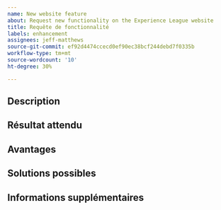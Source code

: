 ```yaml
---
name: New website feature
about: Request new functionality on the Experience League website
title: Requête de fonctionnalité
labels: enhancement
assignees: jeff-matthews
source-git-commit: ef92d4474ccecd0ef90ec38bcf244debd7f0335b
workflow-type: tm+mt
source-wordcount: '10'
ht-degree: 30%

---
```



## Description

<!-- (REQUIRED) Describe the feature you want added. -->

## Résultat attendu

<!-- (REQUIRED) What is the expected result or behavior of this feature? -->

## Avantages

<!-- (REQUIRED) How does this feature improve the docs experience? -->

## Solutions possibles

<!-- (OPTIONAL) What would a solution for this issue look like? -->

## Informations supplémentaires

<!-- (OPTIONAL) What other information can you provide about this feature? -->

<!--
Thank you for taking the time to report this issue!
GitHub Issues in this repo should relate to the applicable codebase.

Before submitting this issue, make sure you are complying with our Code of Conduct:
https://github.com/AdobeDocs/commerce-operations.en/blob/main/code-of-conduct.md

Issues that do not comply with our Code of Conduct or do not contain enough information may be closed at the maintainers' discretion.

Feel free to remove this section before creating this issue.
-->
